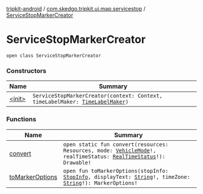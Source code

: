 [tripkit-android](../../index.md) / [com.skedgo.tripkit.ui.map.servicestop](../index.md) / [ServiceStopMarkerCreator](./index.md)

# ServiceStopMarkerCreator

`open class ServiceStopMarkerCreator`

### Constructors

| Name | Summary |
|---|---|
| [&lt;init&gt;](-init-.md) | `ServiceStopMarkerCreator(context: Context, timeLabelMaker: `[`TimeLabelMaker`](../../com.skedgo.tripkit.ui.map/-time-label-maker/index.md)`)` |

### Functions

| Name | Summary |
|---|---|
| [convert](convert.md) | `open static fun convert(resources: Resources, mode: `[`VehicleMode`](../../com.skedgo.tripkit.routing/-vehicle-mode/index.md)`!, realTimeStatus: `[`RealTimeStatus`](../../com.skedgo.tripkit.common.model/-real-time-status/index.md)`!): Drawable!` |
| [toMarkerOptions](to-marker-options.md) | `open fun toMarkerOptions(stopInfo: `[`StopInfo`](../../com.skedgo.tripkit.ui.model/-stop-info/index.md)`, displayText: `[`String`](https://kotlinlang.org/api/latest/jvm/stdlib/kotlin/-string/index.html)`!, timeZone: `[`String`](https://kotlinlang.org/api/latest/jvm/stdlib/kotlin/-string/index.html)`!): MarkerOptions!` |
